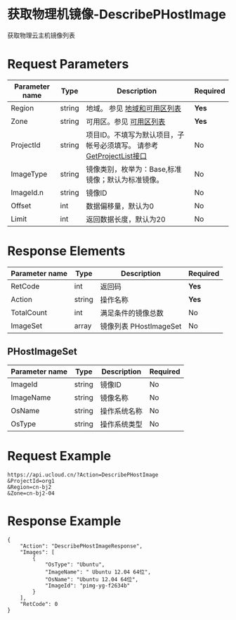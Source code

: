 # 获取物理机镜像-DescribePHostImage

获取物理云主机镜像列表

# Request Parameters
|Parameter name|Type|Description|Required|
|---|---|---|---|
|Region|string|地域。 参见 [地域和可用区列表](api/summary/regionlist)|**Yes**|
|Zone|string|可用区。参见 [可用区列表](api/summary/regionlist)|**Yes**|
|ProjectId|string|项目ID。不填写为默认项目，子帐号必须填写。 请参考[GetProjectList接口](api/summary/get_project_list)|No|
|ImageType|string|镜像类别，枚举为：Base,标准镜像；默认为标准镜像。|No|
|ImageId.n|string|镜像ID|No|
|Offset|int|数据偏移量，默认为0|No|
|Limit|int|返回数据长度，默认为20|No|

# Response Elements
|Parameter name|Type|Description|Required|
|---|---|---|---|
|RetCode|int|返回码|**Yes**|
|Action|string|操作名称|**Yes**|
|TotalCount|int|满足条件的镜像总数|No|
|ImageSet|array|镜像列表 PHostImageSet|No|

## PHostImageSet
|Parameter name|Type|Description|Required|
|---|---|---|---|
|ImageId|string|镜像ID|No|
|ImageName|string|镜像名称|No|
|OsName|string|操作系统名称|No|
|OsType|string|操作系统类型|No|

# Request Example
```
https://api.ucloud.cn/?Action=DescribePHostImage
&ProjectId=org1
&Region=cn-bj2
&Zone=cn-bj2-04
```

# Response Example
```
{
    "Action": "DescribePHostImageResponse", 
    "Images": [
        {
            "OsType": "Ubuntu", 
            "ImageName": " Ubuntu 12.04 64位", 
            "OsName": "Ubuntu 12.04 64位", 
            "ImageId": "pimg-yg-f2634b"
        }
    ], 
    "RetCode": 0
}
```

